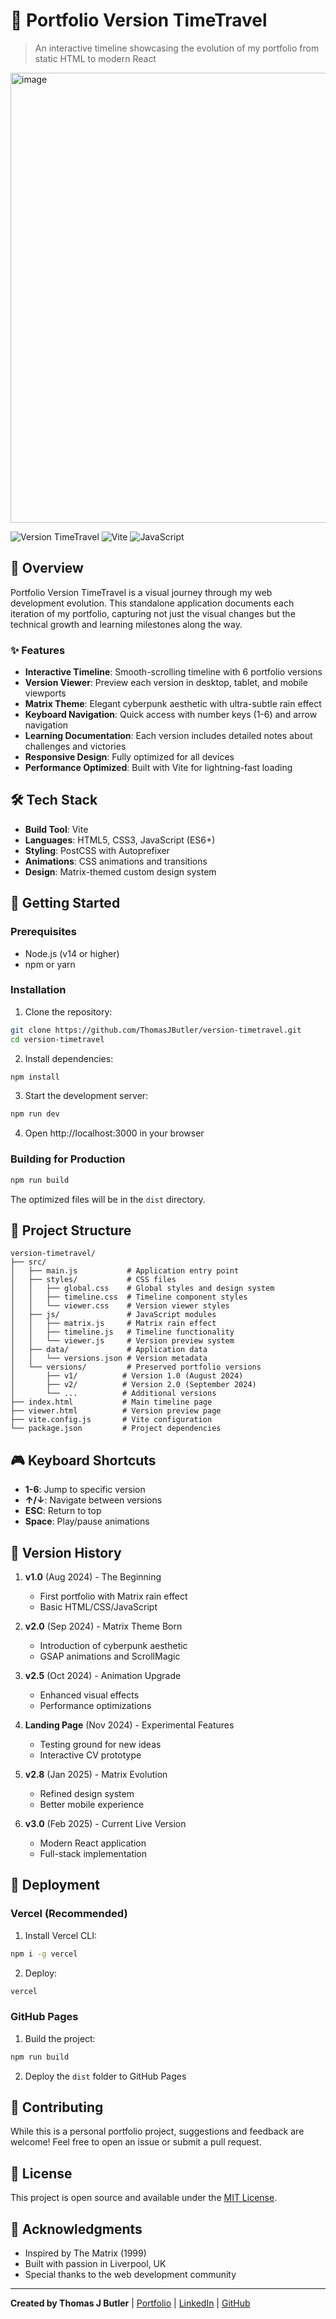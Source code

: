 # 🚀 Portfolio Version TimeTravel

> An interactive timeline showcasing the evolution of my portfolio from static HTML to modern React

<img width="1287" height="720" alt="image" src="https://github.com/user-attachments/assets/d7463e9c-a685-47d6-9ac9-8a10a6544f15" />

![Version TimeTravel](https://img.shields.io/badge/Portfolio-Evolution-00FF00?style=for-the-badge&logo=github)
![Vite](https://img.shields.io/badge/Vite-646CFF?style=for-the-badge&logo=vite&logoColor=white)
![JavaScript](https://img.shields.io/badge/JavaScript-F7DF1E?style=for-the-badge&logo=javascript&logoColor=black)

## 🎯 Overview

Portfolio Version TimeTravel is a visual journey through my web development evolution. This standalone application documents each iteration of my portfolio, capturing not just the visual changes but the technical growth and learning milestones along the way.

### ✨ Features

- **Interactive Timeline**: Smooth-scrolling timeline with 6 portfolio versions
- **Version Viewer**: Preview each version in desktop, tablet, and mobile viewports
- **Matrix Theme**: Elegant cyberpunk aesthetic with ultra-subtle rain effect
- **Keyboard Navigation**: Quick access with number keys (1-6) and arrow navigation
- **Learning Documentation**: Each version includes detailed notes about challenges and victories
- **Responsive Design**: Fully optimized for all devices
- **Performance Optimized**: Built with Vite for lightning-fast loading

## 🛠️ Tech Stack

- **Build Tool**: Vite
- **Languages**: HTML5, CSS3, JavaScript (ES6+)
- **Styling**: PostCSS with Autoprefixer
- **Animations**: CSS animations and transitions
- **Design**: Matrix-themed custom design system

## 🚀 Getting Started

### Prerequisites

- Node.js (v14 or higher)
- npm or yarn

### Installation

1. Clone the repository:
```bash
git clone https://github.com/ThomasJButler/version-timetravel.git
cd version-timetravel
```

2. Install dependencies:
```bash
npm install
```

3. Start the development server:
```bash
npm run dev
```

4. Open http://localhost:3000 in your browser

### Building for Production

```bash
npm run build
```

The optimized files will be in the `dist` directory.

## 📁 Project Structure

```
version-timetravel/
├── src/
│   ├── main.js           # Application entry point
│   ├── styles/           # CSS files
│   │   ├── global.css    # Global styles and design system
│   │   ├── timeline.css  # Timeline component styles
│   │   └── viewer.css    # Version viewer styles
│   ├── js/               # JavaScript modules
│   │   ├── matrix.js     # Matrix rain effect
│   │   ├── timeline.js   # Timeline functionality
│   │   └── viewer.js     # Version preview system
│   ├── data/             # Application data
│   │   └── versions.json # Version metadata
│   └── versions/         # Preserved portfolio versions
│       ├── v1/          # Version 1.0 (August 2024)
│       ├── v2/          # Version 2.0 (September 2024)
│       └── ...          # Additional versions
├── index.html           # Main timeline page
├── viewer.html          # Version preview page
├── vite.config.js       # Vite configuration
└── package.json         # Project dependencies
```

## 🎮 Keyboard Shortcuts

- **1-6**: Jump to specific version
- **↑/↓**: Navigate between versions
- **ESC**: Return to top
- **Space**: Play/pause animations

## 🌟 Version History

1. **v1.0** (Aug 2024) - The Beginning
   - First portfolio with Matrix rain effect
   - Basic HTML/CSS/JavaScript

2. **v2.0** (Sep 2024) - Matrix Theme Born
   - Introduction of cyberpunk aesthetic
   - GSAP animations and ScrollMagic

3. **v2.5** (Oct 2024) - Animation Upgrade
   - Enhanced visual effects
   - Performance optimizations

4. **Landing Page** (Nov 2024) - Experimental Features
   - Testing ground for new ideas
   - Interactive CV prototype

5. **v2.8** (Jan 2025) - Matrix Evolution
   - Refined design system
   - Better mobile experience

6. **v3.0** (Feb 2025) - Current Live Version
   - Modern React application
   - Full-stack implementation

## 🚀 Deployment

### Vercel (Recommended)

1. Install Vercel CLI:
```bash
npm i -g vercel
```

2. Deploy:
```bash
vercel
```

### GitHub Pages

1. Build the project:
```bash
npm run build
```

2. Deploy the `dist` folder to GitHub Pages

## 🤝 Contributing

While this is a personal portfolio project, suggestions and feedback are welcome! Feel free to open an issue or submit a pull request.

## 📝 License

This project is open source and available under the [MIT License](LICENSE).

## 🙏 Acknowledgments

- Inspired by The Matrix (1999)
- Built with passion in Liverpool, UK
- Special thanks to the web development community

---

**Created by Thomas J Butler** | [Portfolio](https://thomasjbutler.co.uk) | [LinkedIn](https://www.linkedin.com/in/thomasbutleruk/) | [GitHub](https://github.com/ThomasJButler)